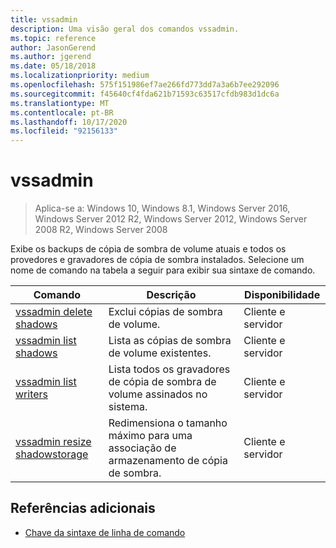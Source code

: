 ```yaml
---
title: vssadmin
description: Uma visão geral dos comandos vssadmin.
ms.topic: reference
author: JasonGerend
ms.author: jgerend
ms.date: 05/18/2018
ms.localizationpriority: medium
ms.openlocfilehash: 575f151986ef7ae266fd773dd7a3a6b7ee292096
ms.sourcegitcommit: f45640cf4fda621b71593c63517cfdb983d1dc6a
ms.translationtype: MT
ms.contentlocale: pt-BR
ms.lasthandoff: 10/17/2020
ms.locfileid: "92156133"
---
```

# <a name="vssadmin"></a>vssadmin

> Aplica-se a: Windows 10, Windows 8.1, Windows Server 2016, Windows Server 2012 R2, Windows Server 2012, Windows Server 2008 R2, Windows Server 2008

Exibe os backups de cópia de sombra de volume atuais e todos os provedores e gravadores de cópia de sombra instalados. Selecione um nome de comando na tabela a seguir para exibir sua sintaxe de comando.

| Comando | Descrição | Disponibilidade |
|--|--|--|
| [vssadmin delete shadows](vssadmin-delete-shadows.md) | Exclui cópias de sombra de volume. | Cliente e servidor |
| [vssadmin list shadows](vssadmin-list-shadows.md) | Lista as cópias de sombra de volume existentes. | Cliente e servidor |
| [vssadmin list writers](vssadmin-list-writers.md) | Lista todos os gravadores de cópia de sombra de volume assinados no sistema. | Cliente e servidor |
| [vssadmin resize shadowstorage](vssadmin-resize-shadowstorage.md) | Redimensiona o tamanho máximo para uma associação de armazenamento de cópia de sombra. | Cliente e servidor |

## <a name="additional-references"></a>Referências adicionais

- [Chave da sintaxe de linha de comando](command-line-syntax-key.md)

